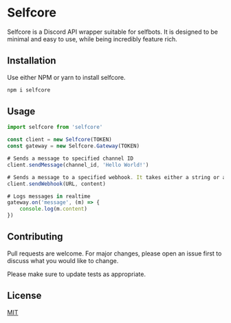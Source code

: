 # Selfcore

Selfcore is a Discord API wrapper suitable for selfbots. It is designed to be minimal and easy to use, while being incredibly feature rich.

## Installation

Use either NPM or yarn to install selfcore.

```bash
npm i selfcore
```

## Usage

```javascript
import selfcore from 'selfcore'

const client = new Selfcore(TOKEN)
const gateway = new Selfcore.Gateway(TOKEN)

# Sends a message to specified channel ID
client.sendMessage(channel_id, 'Hello World!')

# Sends a message to a specified webhook. It takes either a string or a WebHook object with embeds.
client.sendWebhook(URL, content)

# Logs messages in realtime
gateway.on('message', (m) => {
    console.log(m.content)
})
```

## Contributing

Pull requests are welcome. For major changes, please open an issue first to discuss what you would like to change.

Please make sure to update tests as appropriate.

## License

[MIT](https://choosealicense.com/licenses/mit/)
